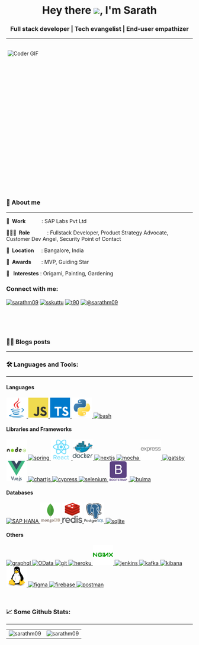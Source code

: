 <h1 align="center">Hey there <img src="https://raw.githubusercontent.com/iampavangandhi/iampavangandhi/master/gifs/Hi.gif" width="30px">, I'm Sarath</h1>
<h3 align="center">Full stack developer | Tech evangelist | End-user empathizer</h3>
<hr/>
<br/>

<img src="https://media.giphy.com/media/SWoSkN6DxTszqIKEqv/giphy.gif" alt="Coder GIF" width="500" height="400" align="right">

### 🙂 About me

<hr/>
<div>
  <p><b>💼&nbsp;&nbsp;Work</b>&nbsp;&nbsp;&nbsp;&nbsp;&nbsp;&nbsp;&nbsp;&nbsp;&nbsp;&nbsp;&nbsp;: SAP Labs Pvt Ltd</p>
  <p><b>👨🏽‍💻&nbsp;&nbsp;Role </b>&nbsp;&nbsp;&nbsp;&nbsp;&nbsp;&nbsp;&nbsp;&nbsp;&nbsp;&nbsp;&nbsp;: Fullstack Developer, Product Strategy Advocate, Customer Dev Angel, Security Point of Contact</p>
  <p><b>📍&nbsp;&nbsp;Location</b>&nbsp;&nbsp;&nbsp;&nbsp;&nbsp;: Bangalore, India</p>
  <p><b>🥇&nbsp;&nbsp;Awards</b>&nbsp;&nbsp;&nbsp;&nbsp;&nbsp;&nbsp;&nbsp;: MVP, Guiding Star</p>
  <p><b>🎨&nbsp;&nbsp;&nbsp;Interestes</b>&nbsp;: Origami, Painting, Gardening</p>
<div>

<h3 align="left">Connect with me:</h3>
<p align="left">
<a href="https://dev.to/sarathm09" target="blank"><img align="center" src="https://cdn.jsdelivr.net/npm/simple-icons@3.0.1/icons/dev-dot-to.svg" alt="sarathm09" height="30" width="40" /></a>
<a href="https://twitter.com/sskuttu" target="blank"><img align="center" src="https://raw.githubusercontent.com/rahuldkjain/github-profile-readme-generator/master/src/images/icons/Social/twitter.svg" alt="sskuttu" height="30" width="40" /></a>
<a href="https://stackoverflow.com/users/t90" target="blank"><img align="center" src="https://raw.githubusercontent.com/rahuldkjain/github-profile-readme-generator/master/src/images/icons/Social/stack-overflow.svg" alt="t90" height="30" width="40" /></a>
<a href="https://medium.com/@sarathm09" target="blank"><img align="center" src="https://raw.githubusercontent.com/rahuldkjain/github-profile-readme-generator/master/src/images/icons/Social/medium.svg" alt="@sarathm09" height="30" width="40" /></a>
</p>
  
  
<br/><br/><br/> 

  
### ✍🏼 Blogs posts
<hr/>
<!-- MEDIUM:START -->
<!-- MEDIUM:END -->



<h3 align="left">🛠 Languages and Tools:</h3>
<hr/>
<h4>Languages</h4>
<p align="left">
    <a href="https://www.java.com" target="_blank">
        <img src="https://raw.githubusercontent.com/devicons/devicon/master/icons/java/java-original.svg" alt="java" width="55" height="55" />
    </a>
    <a href="https://developer.mozilla.org/en-US/docs/Web/JavaScript" target="_blank">
        <img
            src="https://raw.githubusercontent.com/devicons/devicon/master/icons/javascript/javascript-original.svg"
            alt="javascript"
            width="55"
            height="55"
        />
    </a>
    <a href="https://www.typescriptlang.org/" target="_blank">
        <img
            src="https://raw.githubusercontent.com/devicons/devicon/master/icons/typescript/typescript-original.svg"
            alt="typescript"
            width="55"
            height="55"
        />
    </a>
    <a href="https://www.python.org" target="_blank">
        <img src="https://raw.githubusercontent.com/devicons/devicon/master/icons/python/python-original.svg" alt="python" width="55" height="55" />
    </a>
    <a href="https://www.gnu.org/software/bash/" target="_blank">
        <img src="https://www.vectorlogo.zone/logos/gnu_bash/gnu_bash-icon.svg" alt="bash" width="55" height="55" />
    </a>
</p>
<h4>Libraries and Frameworks</h4>
<p align="left">
    <a href="https://nodejs.org" target="_blank">
        <img
            src="https://raw.githubusercontent.com/devicons/devicon/master/icons/nodejs/nodejs-original-wordmark.svg"
            alt="nodejs"
            width="55"
            height="55"
        />
    </a>
    <a href="https://spring.io/" target="_blank">
        <img src="https://www.vectorlogo.zone/logos/springio/springio-icon.svg" alt="spring" width="55" height="55" />
    </a>
    <a href="https://reactjs.org/" target="_blank">
        <img
            src="https://raw.githubusercontent.com/devicons/devicon/master/icons/react/react-original-wordmark.svg"
            alt="react"
            width="55"
            height="55"
        />
    </a>
    <a href="https://www.docker.com/" target="_blank">
        <img
            src="https://raw.githubusercontent.com/devicons/devicon/master/icons/docker/docker-original-wordmark.svg"
            alt="docker"
            width="55"
            height="55"
        />
    </a>
    <a href="https://nextjs.org/" target="_blank">
        <img src="https://cdn.worldvectorlogo.com/logos/nextjs-3.svg" alt="nextjs" width="55" height="55" />
    </a>
    <a href="https://mochajs.org" target="_blank">
        <img src="https://www.vectorlogo.zone/logos/mochajs/mochajs-icon.svg" alt="mocha" width="55" height="55" />
    </a>
    <a href="https://expressjs.com" target="_blank">
        <img
            src="https://raw.githubusercontent.com/devicons/devicon/master/icons/express/express-original-wordmark.svg"
            alt="express"
            width="55"
            height="55"
        />
    </a>
    <a href="https://www.gatsbyjs.com/" target="_blank">
        <img src="https://www.vectorlogo.zone/logos/gatsbyjs/gatsbyjs-icon.svg" alt="gatsby" width="55" height="55" />
    </a>
    <a href="https://vuejs.org/" target="_blank">
        <img
            src="https://raw.githubusercontent.com/devicons/devicon/master/icons/vuejs/vuejs-original-wordmark.svg"
            alt="vuejs"
            width="55"
            height="55"
        />
    </a>
    <a href="https://www.chartjs.org" target="_blank">
        <img src="https://www.chartjs.org/media/logo-title.svg" alt="chartjs" width="55" height="55" />
    </a>
    <a href="https://www.cypress.io" target="_blank">
        <img
            src="https://raw.githubusercontent.com/simple-icons/simple-icons/6e46ec1fc23b60c8fd0d2f2ff46db82e16dbd75f/icons/cypress.svg"
            alt="cypress"
            width="55"
            height="55"
        />
    </a>
    <a href="https://www.selenium.dev" target="_blank">
        <img
            src="https://raw.githubusercontent.com/detain/svg-logos/780f25886640cef088af994181646db2f6b1a3f8/svg/selenium-logo.svg"
            alt="selenium"
            width="55"
            height="55"
        />
    </a>
    <a href="https://getbootstrap.com" target="_blank">
        <img
            src="https://raw.githubusercontent.com/devicons/devicon/master/icons/bootstrap/bootstrap-plain-wordmark.svg"
            alt="bootstrap"
            width="55"
            height="55"
        />
    </a>
    <a href="https://bulma.io/" target="_blank">
        <img
            src="https://raw.githubusercontent.com/gilbarbara/logos/804dc257b59e144eaca5bc6ffd16949752c6f789/logos/bulma.svg"
            alt="bulma"
            width="55"
            height="55"
        />
    </a>
</p>
<h4>Databases</h4>
<p align="left">
    <a href="https://www.sap.com" target="_blank">
        <img
            src="https://www.vectorlogo.zone/logos/sap/sap-icon.svg"
            alt="SAP HANA"
            width="55"
            height="55"
        />
    </a>
    <a href="https://www.mongodb.com/" target="_blank">
        <img
            src="https://raw.githubusercontent.com/devicons/devicon/master/icons/mongodb/mongodb-original-wordmark.svg"
            alt="mongodb"
            width="55"
            height="55"
        />
    </a>
    <a href="https://redis.io" target="_blank">
        <img
            src="https://raw.githubusercontent.com/devicons/devicon/master/icons/redis/redis-original-wordmark.svg"
            alt="redis"
            width="55"
            height="55"
        />
    </a>
    <a href="https://www.postgresql.org" target="_blank">
        <img
            src="https://raw.githubusercontent.com/devicons/devicon/master/icons/postgresql/postgresql-original-wordmark.svg"
            alt="postgresql"
            width="55"
            height="55"
        />
    </a>
    <a href="https://www.sqlite.org/" target="_blank">
        <img src="https://www.vectorlogo.zone/logos/sqlite/sqlite-icon.svg" alt="sqlite" width="55" height="55" />
    </a>
</p>
<h4>Others</h4>
<p align="left">
    <a href="https://graphql.org" target="_blank">
        <img src="https://www.vectorlogo.zone/logos/graphql/graphql-icon.svg" alt="graphql" width="55" height="55" />
    </a>
    <a href="https://www.odata.org/" target="_blank">
        <img src="https://logodix.com/logo/1605633.png" alt="OData" width="55" height="55" />
    </a>
    <a href="https://git-scm.com/" target="_blank">
        <img src="https://www.vectorlogo.zone/logos/git-scm/git-scm-icon.svg" alt="git" width="55" height="55" />
    </a>
    <a href="https://heroku.com" target="_blank">
        <img src="https://www.vectorlogo.zone/logos/heroku/heroku-icon.svg" alt="heroku" width="55" height="55" />
    </a>
    <a href="https://www.nginx.com" target="_blank">
        <img src="https://raw.githubusercontent.com/devicons/devicon/master/icons/nginx/nginx-original.svg" alt="nginx" width="55" height="55" />
    </a>
    <a href="https://www.jenkins.io" target="_blank">
        <img src="https://www.vectorlogo.zone/logos/jenkins/jenkins-icon.svg" alt="jenkins" width="55" height="55" />
    </a>
    <a href="https://kafka.apache.org/" target="_blank">
        <img src="https://www.vectorlogo.zone/logos/apache_kafka/apache_kafka-icon.svg" alt="kafka" width="55" height="55" />
    </a>
    <a href="https://www.elastic.co/kibana" target="_blank">
        <img src="https://www.vectorlogo.zone/logos/elasticco_kibana/elasticco_kibana-icon.svg" alt="kibana" width="55" height="55" />
    </a>
    <a href="https://www.linux.org/" target="_blank">
        <img src="https://raw.githubusercontent.com/devicons/devicon/master/icons/linux/linux-original.svg" alt="linux" width="55" height="55" />
    </a>
    <a href="https://www.figma.com/" target="_blank">
        <img src="https://www.vectorlogo.zone/logos/figma/figma-icon.svg" alt="figma" width="55" height="55" />
    </a>
    <a href="https://firebase.google.com/" target="_blank">
        <img src="https://www.vectorlogo.zone/logos/firebase/firebase-icon.svg" alt="firebase" width="55" height="55" />
    </a>
    <a href="https://postman.com" target="_blank">
        <img src="https://www.vectorlogo.zone/logos/getpostman/getpostman-icon.svg" alt="postman" width="55" height="55" />
    </a>
</p>

<br/>
  
<h3 align="left">📈 Some Github Stats:</h3>
<hr/>
<table border="0" bordercolor="transparent">
  <tr>
    <td>
      <img align="left" src="https://github-readme-stats.vercel.app/api?username=sarathm09&show_icons=true&locale=en&theme=dracula" alt="sarathm09" />
    </td>
    <td>
      <img align="right" src="https://github-readme-streak-stats.herokuapp.com/?user=sarathm09&theme=dracula" alt="sarathm09" />
     </td>
  </tr>
</table>
  
